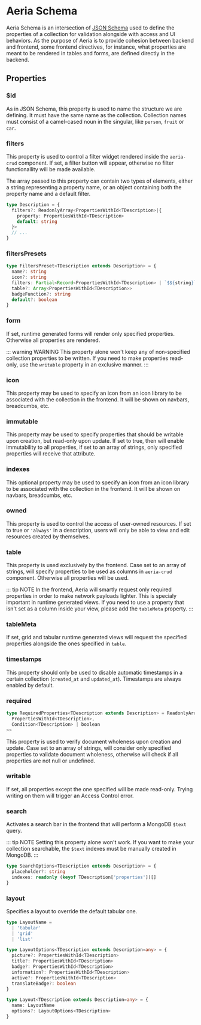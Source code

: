 # Aeria Schema

Aeria Schema is an intersection of [JSON Schema](https://json-schema.org/) used to define the properties of a collection for validation alongside with access and UI behaviors. As the purpose of Aeria is to provide cohesion between backend and frontend, some frontend directives, for instance, what properties are meant to be rendered in tables and forms, are defined directly in the backend.


## Properties

### $id

As in JSON Schema, this property is used to name the structure we are defining. It must have the same name as the collection.
Collection names must consist of a camel-cased noun in the singular, like `person`, `fruit` or `car`.

### filters <Badge type="tip" text="DescriptionFilters" /> <Badge type="tip" text="frontend" />

This property is used to control a filter widget rendered inside the `aeria-crud` component. If set, a filter button will appear, otherwise no filter functionallity will be made available.

The array passed to this property can contain two types of elements, either a string representing a property name, or an object containing both the property name and a default filter.

```typescript
type Description = {
  filters?: ReadonlyArray<PropertiesWithId<TDescription>|{
    property: PropertiesWithId<TDescription>
    default: string
  }>
  // ...
}
```

### filtersPresets <Badge type="tip" text="Record<string, FiltersPreset<TDescription>>" /> <Badge type="tip" text="frontend" />

```typescript
type FiltersPreset<TDescription extends Description> = {
  name?: string
  icon?: string
  filters: Partial<Record<PropertiesWithId<TDescription> | `$${string}`, any>>
  table?: Array<PropertiesWithId<TDescription>>
  badgeFunction?: string
  default?: boolean
}
```

### form <Badge type="tip" text="ReadonlyArray<PropertiesWithId<TDescription>>" /> <Badge type="tip" text="frontend" />

If set, runtime generated forms will render only specified properties. Otherwise all properties are rendered.

::: warning WARNING
This property alone won't keep any of non-specified collection properties to be written. If you need to make properties read-only, use the `writable` property in an exclusive manner.
:::

### icon <Badge type="tip" text="string" /> <Badge type="tip" text="frontend" />

This property may be used to specify an icon from an icon library to be associated with the collection in the frontend.
It will be shown on navbars, breadcumbs, etc.

### immutable <Badge type="tip" text="boolean | ReadonlyArray<string>" />

This property may be used to specify properties that should be writable upon creation, but read-only upon update. If set to true, then will enable immutability to all properties, if set to an array of strings, only specified properties will receive that attribute.

### indexes <Badge type="tip" text="ReadonlyArray<string>" /> <Badge type="tip" text="frontend" />

This optional property may be used to specify an icon from an icon library to be associated with the collection in the frontend.
It will be shown on navbars, breadcumbs, etc.

### owned <Badge type="tip" text="boolean | 'always'" />

This property is used to control the access of user-owned resources. If set to true or `'always'` in a description, users will only be able to view and edit resources created by themselves.

### table <Badge type="tip" text="ReadonlyArray<PropertiesWithId<TDescription>>" /> <Badge type="tip" text="frontend" />

This property is used exclusively by the frontend. Case set to an array of strings, will specify properties to be used as columns in `aeria-crud` component. Otherwise all properties will be used.

::: tip NOTE
In the frontend, Aeria will smartly request only required properties in order to make network payloads lighter. This is specialy important in runtime generated views. If you need to use a property that isn't set as a column inside your view, please add the `tableMeta` property.
:::

### tableMeta <Badge type="tip" text="ReadonlyArray<PropertiesWithId<TDescription>>" /> <Badge type="tip" text="frontend" />

If set, grid and tabular runtime generated views will request the specified properties alongside the ones specified in `table`.

### timestamps <Badge type="tip" text="false" />

This property should only be used to disable automatic timestamps in a certain collection (`created_at` and `updated_at`). Timestamps are always enabled by default.

### required <Badge type="tip" text="RequiredProperties" />

```typescript
type RequiredProperties<TDescription extends Description> = ReadonlyArray<PropertiesWithId<TDescription>> | Partial<Record<
  PropertiesWithId<TDescription>,
  Condition<TDescription> | boolean
>>
```

This property is used to verify document wholeness upon creation and update. Case set to an array of strings, will consider only specified properties to validate document wholeness, otherwise will check if all properties are not null or undefined.

### writable <Badge type="tip" text="ReadonlyArray<PropertiesWithId<TDescription>>" />

If set, all properties except the one specified will be made read-only. Trying writing on them will trigger an Access Control error.

### search <Badge type="tip" text="SearchOptions" />

Activates a search bar in the frontend that will perform a MongoDB `$text` query.

::: tip NOTE
Setting this property alone won't work. If you want to make your collection searchable, the `$text` indexes must be manually created in MongoDB.
:::

```typescript
type SearchOptions<TDescription extends Description> = {
  placeholder?: string
  indexes: readonly (keyof TDescription['properties'])[]
}
```

### layout <Badge type="tip" text="Layout" />

Specifies a layout to override the default tabular one.

```typescript
type LayoutName =
  | 'tabular'
  | 'grid'
  | 'list'

type LayoutOptions<TDescription extends Description=any> = {
  picture?: PropertiesWithId<TDescription>
  title?: PropertiesWithId<TDescription>
  badge?: PropertiesWithId<TDescription>
  information?: PropertiesWithId<TDescription>
  active?: PropertiesWithId<TDescription>
  translateBadge?: boolean
}

type Layout<TDescription extends Description=any> = {
  name: LayoutName
  options?: LayoutOptions<TDescription>
}

```
